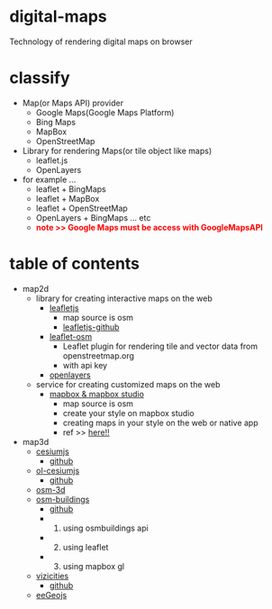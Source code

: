 # digital-maps
Technology of rendering digital maps on browser

# classify
- Map(or Maps API) provider
  - Google Maps(Google Maps Platform)
  - Bing Maps
  - MapBox
  - OpenStreetMap
- Library for rendering Maps(or tile object like maps)
  - leaflet.js
  - OpenLayers
- for example ...
  - leaflet + BingMaps
  - leaflet + MapBox
  - leaflet + OpenStreetMap
  - OpenLayers + BingMaps ... etc
  - <strong><font color=red>note >> Google Maps must be access with GoogleMapsAPI</font></strong>

# table of contents
- map2d
  - library for creating interactive maps on the web
    - [leafletjs](https://leafletjs.com/)
      - map source is osm
      - [leafletjs-github](https://github.com/Leaflet/Leaflet)
    - [leaflet-osm](https://github.com/openstreetmap/leaflet-osm)
      - Leaflet plugin for rendering tile and vector data from openstreetmap.org
      - with api key
    - [openlayers](https://github.com/openlayers/openlayers)
  - service for creating customized maps on the web
    - [mapbox & mapbox studio](https://www.mapbox.com/)
      - map source is osm
      - create your style on mapbox studio
      - creating maps in your style on the web or native app
      - ref >> [here!!](https://paiza.hatenablog.com/entry/2017/12/07/JavaScript%E3%81%A7%E5%88%B6%E5%BE%A1%E3%81%A7%E3%81%8D%E3%82%8BWeb%E3%83%99%E3%83%BC%E3%82%B9%E3%81%AE%E4%B8%87%E8%83%BD%E3%83%9E%E3%83%83%E3%83%97%E3%82%A8%E3%83%87%E3%82%A3%E3%82%BF%E3%80%8CMapbox_Stud)
- map3d
  - [cesiumjs](https://cesiumjs.org/)
    - [github](https://github.com/AnalyticalGraphicsInc/cesium)
  - [ol-cesiumjs](https://openlayers.org/ol-cesium/)
    - [github](https://github.com/openlayers/ol-cesium)
  - [osm-3d](http://www.osm-3d.org/map.htm)
  - [osm-buildings](https://osmbuildings.org/)
    - [github](https://github.com/OSMBuildings/OSMBuildings)
    - 1. using osmbuildings api
    - 2. using leaflet
    - 3. using mapbox gl
  - [vizicities](http://ww.vizicities.com/)
    - [github](https://github.com/robhawkes/vizicities)
  - [eeGeojs](https://www.wrld3d.com/wrld.js/latest/docs/examples/)


